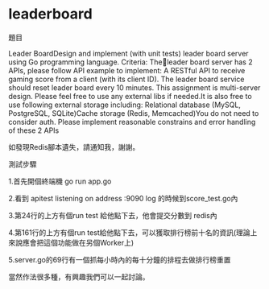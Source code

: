 # leaderboard

題目

Leader BoardDesign and implement (with unit tests) leader board server using Go programming language.
Criteria:
Theleader board server has 2 APIs, please follow API example to implement:
A RESTful API to receive gaming score from a client (with its client ID).
The leader board service should reset leader board every 10 minutes.
This assignment is multi-server design.
Please feel free to use any external libs if needed.It is also free to use following external storage including:
Relational database (MySQL, PostgreSQL, SQLite)Cache storage (Redis, Memcached)You do not need to consider auth.
Please implement reasonable constrains and error handling of these 2 APIs

如發現Redis腳本遺失，請通知我，謝謝。


測試步驟

1.首先開個終端機 go run app.go

2.看到 apitest listening on address :9090 log 的時候到score_test.go內

3.第24行的上方有個run test 給他點下去，他會提交分數到 redis內

4.第161行的上方有個run test給他點下去，可以獲取排行榜前十名的資訊(理論上來說應會把這個功能做在另個Worker上)

5.server.go的69行有一個抓每小時內的每十分鐘的排程去做排行榜重置

當然作法很多種，有興趣我們可以一起討論。
